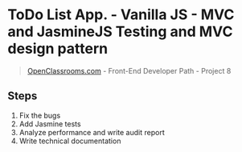 # ToDo List App. - Vanilla JS - MVC and JasmineJS Testing and MVC design pattern

> [OpenClassrooms.com](https://openclassrooms.com/) - Front-End Developer Path - Project 8

## Steps

1. Fix the bugs
2. Add Jasmine tests
3. Analyze performance and write audit report
4. Write technical documentation
